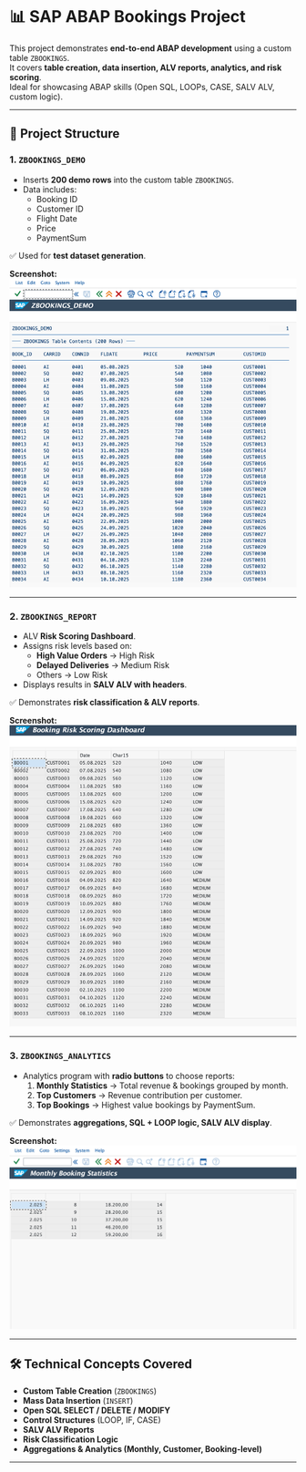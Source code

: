 # 📊 SAP ABAP Bookings Project

This project demonstrates **end-to-end ABAP development** using a custom table `ZBOOKINGS`.  
It covers **table creation, data insertion, ALV reports, analytics, and risk scoring**.  
Ideal for showcasing ABAP skills (Open SQL, LOOPs, CASE, SALV ALV, custom logic).  

---

## 🚀 Project Structure

### 1. `ZBOOKINGS_DEMO`
- Inserts **200 demo rows** into the custom table `ZBOOKINGS`.
- Data includes:
  - Booking ID
  - Customer ID
  - Flight Date
  - Price
  - PaymentSum

✅ Used for **test dataset generation**.

**Screenshot:**  
![ZBOOKINGS_DEMO](images/Dataset_Insertion.png)

---

### 2. `ZBOOKINGS_REPORT`
- ALV **Risk Scoring Dashboard**.  
- Assigns risk levels based on:
  - **High Value Orders** → High Risk
  - **Delayed Deliveries** → Medium Risk
  - Others → Low Risk
- Displays results in **SALV ALV with headers**.

✅ Demonstrates **risk classification & ALV reports**.

**Screenshot:**  
![ZBOOKINGS_REPORT](images/Risk_Report.png)

---

### 3. `ZBOOKINGS_ANALYTICS`
- Analytics program with **radio buttons** to choose reports:
  1. **Monthly Statistics** → Total revenue & bookings grouped by month.
  2. **Top Customers** → Revenue contribution per customer.
  3. **Top Bookings** → Highest value bookings by PaymentSum.

✅ Demonstrates **aggregations, SQL + LOOP logic, SALV ALV display**.

**Screenshot:**  
![ZBOOKINGS_ANALYTICS](images/Booking_Statistics.png)

---

## 🛠️ Technical Concepts Covered
- **Custom Table Creation** (`ZBOOKINGS`)
- **Mass Data Insertion** (`INSERT`)
- **Open SQL SELECT / DELETE / MODIFY**
- **Control Structures** (LOOP, IF, CASE)
- **SALV ALV Reports**
- **Risk Classification Logic**
- **Aggregations & Analytics (Monthly, Customer, Booking-level)**

---

